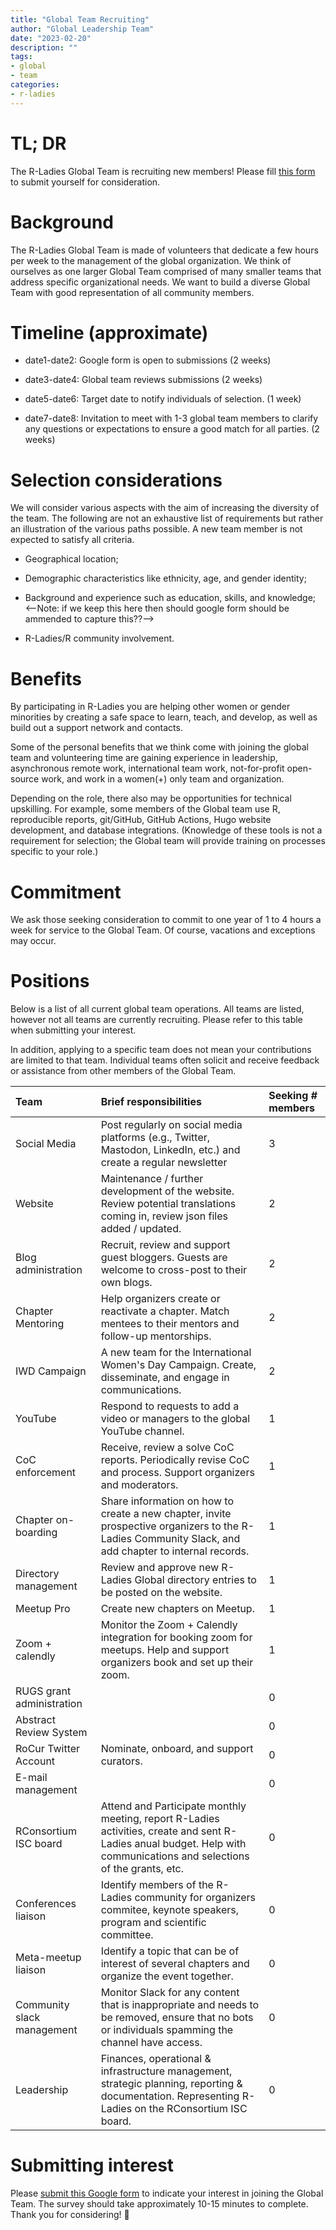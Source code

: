 ```yaml
---
title: "Global Team Recruiting"
author: "Global Leadership Team"
date: "2023-02-20"
description: ""
tags: 
- global
- team
categories:
- r-ladies
---
```


# TL; DR

The R-Ladies Global Team is recruiting new members!
Please fill [this form](https://docs.google.com/forms/d/1OZB6eVrsocvRyqD-ec5ui69SfXuOR8AZ_L-33B2d5yM/edit?pli=1) to submit yourself for consideration.

# Background

The R-Ladies Global Team is made of volunteers that dedicate a few hours per week to the management of the global organization.
We think of ourselves as one larger Global Team comprised of many smaller teams that address specific organizational needs.
We want to build a diverse Global Team with good representation of all community members.

# Timeline (approximate)

-   date1-date2: Google form is open to submissions (2 weeks)

-   date3-date4: Global team reviews submissions (2 weeks)

-   date5-date6: Target date to notify individuals of selection.
    (1 week)

-   date7-date8: Invitation to meet with 1-3 global team members to clarify any questions or expectations to ensure a good match for all parties.
    (2 weeks)

# Selection considerations

We will consider various aspects with the aim of increasing the diversity of the team.
The following are not an exhaustive list of requirements but rather an illustration of the various paths possible.
A new team member is not expected to satisfy all criteria.

-   Geographical location;

-   Demographic characteristics like ethnicity, age, and gender identity;

-   Background and experience such as education, skills, and knowledge; \<--Note: if we keep this here then should google form should be ammended to capture this??--\>

-   R-Ladies/R community involvement.

# Benefits

By participating in R-Ladies you are helping other women or gender minorities by creating a safe space to learn, teach, and develop, as well as build out a support network and contacts.

Some of the personal benefits that we think come with joining the global team and volunteering time are gaining experience in leadership, asynchronous remote work, international team work, not-for-profit open-source work, and work in a women(+) only team and organization.

Depending on the role, there also may be opportunities for technical upskilling.
For example, some members of the Global team use R, reproducible reports, git/GitHub, GitHub Actions, Hugo website development, and database integrations.
(Knowledge of these tools is not a requirement for selection; the Global team will provide training on processes specific to your role.)

# Commitment

We ask those seeking consideration to commit to one year of 1 to 4 hours a week for service to the Global Team.
Of course, vacations and exceptions may occur.

# Positions

Below is a list of all current global team operations. All teams are listed, however
not all teams are currently recruiting. Please refer to this table when submitting
your interest. 

In addition, applying to a specific team does not mean your contributions are limited to that
team. Individual teams often solicit and receive feedback or assistance from other
members of the Global Team.


|Team|Brief responsibilities|Seeking # members|
|:----|:----|:----|
|Social Media|Post regularly on social media platforms (e.g., Twitter, Mastodon, LinkedIn, etc.) and create a regular newsletter|3|
|Website|Maintenance / further development of the website. Review potential translations coming in, review json files added / updated.|2|
|Blog administration|Recruit, review and support guest bloggers. Guests are welcome to cross-post to their own blogs.|2|
|Chapter Mentoring|Help organizers create or reactivate a chapter. Match mentees to their mentors and follow-up mentorships.|2|
|IWD Campaign|A new team for the International Women's Day Campaign. Create, disseminate, and engage in communications.|2|
|YouTube|Respond to requests to add a video or managers to the global YouTube channel.|1|
|CoC enforcement|Receive, review a solve CoC reports. Periodically revise CoC and process. Support organizers and moderators.|1|
|Chapter on-boarding|Share information on how to create a new chapter, invite prospective organizers to the R-Ladies Community Slack, and add chapter to internal records.|1|
|Directory management|Review and approve new R-Ladies Global directory entries to be posted on the website.|1|
|Meetup Pro|Create new chapters on Meetup.|1|
|Zoom + calendly|Monitor the Zoom + Calendly integration for booking zoom for meetups. Help and support organizers book and set up their zoom.|1|
|RUGS grant administration| |0|
|Abstract Review System| |0|
|RoCur Twitter Account|Nominate, onboard, and support curators.|0|
|E-mail management| |0|
|RConsortium ISC board|Attend and Participate monthly meeting, report R-Ladies activities, create and sent R-Ladies anual budget. Help with communications and selections of the grants, etc.|0|
|Conferences liaison|Identify members of the R-Ladies community for organizers commitee, keynote speakers, program and scientific committee.|0|
|Meta-meetup liaison|Identify a topic that can be of interest of several chapters and organize the event together.|0|
|Community slack management|Monitor Slack for any content that is inappropriate and needs to be removed, ensure that no bots or individuals spamming the channel have access.|0|
|Leadership|Finances, operational & infrastructure management, strategic planning, reporting & documentation. Representing R-Ladies on the RConsortium ISC board.|0|

# Submitting interest

Please [submit this Google form](https://forms.gle/dGzkbSWcD7qAaTfk6) to indicate your interest in joining the Global Team.
The survey should take approximately 10-15 minutes to complete. Thank you for considering! 💜


